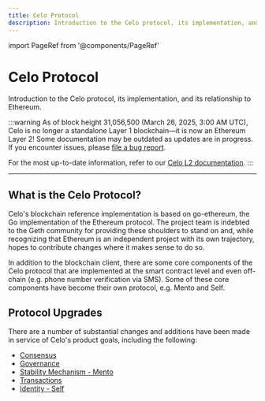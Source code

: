 ```yaml
---
title: Celo Protocol
description: Introduction to the Celo protocol, its implementation, and its relationship to Ethereum.
---
```


import PageRef from '@components/PageRef'

# Celo Protocol

Introduction to the Celo protocol, its implementation, and its relationship to Ethereum.

:::warning
As of block height 31,056,500 (March 26, 2025, 3:00 AM UTC), Celo is no longer a standalone Layer 1 blockchain—it is now an Ethereum Layer 2!
Some documentation may be outdated as updates are in progress. If you encounter issues, please [file a bug report](https://github.com/celo-org/docs/issues/new/choose).

For the most up-to-date information, refer to our [Celo L2 documentation](https://docs.celo.org/cel2).
:::

---

## What is the Celo Protocol?

Celo's blockchain reference implementation is based on go-ethereum, the Go implementation of the Ethereum protocol. The project team is indebted to the Geth community for providing these shoulders to stand on and, while recognizing that Ethereum is an independent project with its own trajectory, hopes to contribute changes where it makes sense to do so.

In addition to the blockchain client, there are some core components of the Celo protocol that are implemented at the smart contract level and even off-chain (e.g. phone number verification via SMS). Some of these core components have become their own protocol, e.g. Mento and Self.

## Protocol Upgrades

There are a number of substantial changes and additions have been made in service of Celo's product goals, including the following:

- [Consensus](/what-is-celo/about-celo-l1/protocol/consensus)
- [Governance](/what-is-celo/using-celo/protocol/governance/overview/)
- [Stability Mechanism - Mento](https://www.mento.org/)
- [Transactions](/what-is-celo/about-celo-l1/protocol/transaction)
- [Identity - Self](https://self.xyz/)